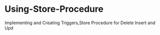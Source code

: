 Using-Store-Procedure
=====================

Implementing and Creating Triggers,Store Procedure for Delete Insert and Upd
